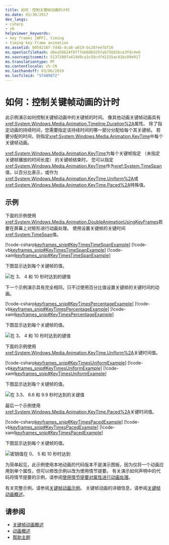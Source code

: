 ```yaml
---
title: 如何：控制关键帧动画的计时
ms.date: 03/30/2017
dev_langs:
- csharp
- vb
helpviewer_keywords:
- key frames [WPF], timing
- timing key-frame animation
ms.assetid: b059216f-7d4b-4ca8-a019-bc287ee7bf16
ms.openlocfilehash: d0ea56b24f8fffeb688d297a675681bce3fdc4e0
ms.sourcegitcommit: 5137208fa414d9ca3c58cdfd2155ac81bc89e917
ms.translationtype: MT
ms.contentlocale: zh-CN
ms.lasthandoff: 03/06/2019
ms.locfileid: "57489872"
---
```

# <a name="how-to-control-key-frame-animation-timing"></a>如何：控制关键帧动画的计时

此示例演示如何控制关键帧动画中的关键帧的时间。 像其他动画关键帧动画具有<xref:System.Windows.Media.Animation.Timeline.Duration%2A>属性。 除了指定动画的持续时间，您需要指定该持续时间的哪一部分分配给每个其关键帧。 若要分配的时间，则指定<xref:System.Windows.Media.Animation.KeyTime>中每个关键帧动画。

<xref:System.Windows.Media.Animation.KeyTime>为每个关键帧指定 （未指定关键帧播放的时间长度） 的关键帧结束时。 您可以指定<xref:System.Windows.Media.Animation.KeyTime>作为<xref:System.TimeSpan>值，以百分比表示，或作为<xref:System.Windows.Media.Animation.KeyTime.Uniform%2A>或<xref:System.Windows.Media.Animation.KeyTime.Paced%2A>特殊值。

## <a name="example"></a>示例

下面的示例使用<xref:System.Windows.Media.Animation.DoubleAnimationUsingKeyFrames>若要在屏幕上对矩形进行动画处理。 使用设置关键帧的关键时间<xref:System.TimeSpan>值。

[!code-csharp[keyframes_snip#KeyTimesTimeSpanExample](~/samples/snippets/csharp/VS_Snippets_Wpf/keyframes_snip/CSharp/KeyTimesExample.cs#keytimestimespanexample)]
[!code-vb[keyframes_snip#KeyTimesTimeSpanExample](~/samples/snippets/visualbasic/VS_Snippets_Wpf/keyframes_snip/visualbasic/keytimesexample.vb#keytimestimespanexample)]
[!code-xaml[keyframes_snip#KeyTimesTimeSpanExample](~/samples/snippets/xaml/VS_Snippets_Wpf/keyframes_snip/XAML/KeyTimesExample.xaml#keytimestimespanexample)]

下图显示达到每个关键帧的值。

![在 3、 4 和 10 秒时达到的键值](./media/graphicsmm-keyframe-keytime1-timespan.png "graphicsmm_keyframe_keytime1_timespan")

下一个示例演示具有完全相同，只不过使用百分比值设置关键帧的关键时间的动画。

[!code-csharp[keyframes_snip#KeyTimesPercentageExample](~/samples/snippets/csharp/VS_Snippets_Wpf/keyframes_snip/CSharp/KeyTimesExample.cs#keytimespercentageexample)]
[!code-vb[keyframes_snip#KeyTimesPercentageExample](~/samples/snippets/visualbasic/VS_Snippets_Wpf/keyframes_snip/visualbasic/keytimesexample.vb#keytimespercentageexample)]
[!code-xaml[keyframes_snip#KeyTimesPercentageExample](~/samples/snippets/xaml/VS_Snippets_Wpf/keyframes_snip/XAML/KeyTimesExample.xaml#keytimespercentageexample)]

下图显示达到每个关键帧的值。

![在 3、 4 和 10 秒时达到的键值](./media/graphicsmm-keyframe-keytime2-percentage.png "graphicsmm_keyframe_keytime2_percentage")

下面的示例使用<xref:System.Windows.Media.Animation.KeyTime.Uniform%2A>关键时间值。

[!code-csharp[keyframes_snip#KeyTimesUniformExample](~/samples/snippets/csharp/VS_Snippets_Wpf/keyframes_snip/CSharp/KeyTimesExample.cs#keytimesuniformexample)]
[!code-vb[keyframes_snip#KeyTimesUniformExample](~/samples/snippets/visualbasic/VS_Snippets_Wpf/keyframes_snip/visualbasic/keytimesexample.vb#keytimesuniformexample)]
[!code-xaml[keyframes_snip#KeyTimesUniformExample](~/samples/snippets/xaml/VS_Snippets_Wpf/keyframes_snip/XAML/KeyTimesExample.xaml#keytimesuniformexample)]

下图显示达到每个关键帧的值。

![在 3.3、 6.6 和 9.9 秒时达到的关键值](./media/graphicsmm-keyframe-keytime3-uniform.png "graphicsmm_keyframe_keytime3_uniform")

最后一个示例使用<xref:System.Windows.Media.Animation.KeyTime.Paced%2A>关键时间值。

[!code-csharp[keyframes_snip#KeyTimesPacedExample](~/samples/snippets/csharp/VS_Snippets_Wpf/keyframes_snip/CSharp/KeyTimesExample.cs#keytimespacedexample)]
[!code-vb[keyframes_snip#KeyTimesPacedExample](~/samples/snippets/visualbasic/VS_Snippets_Wpf/keyframes_snip/visualbasic/keytimesexample.vb#keytimespacedexample)]
[!code-xaml[keyframes_snip#KeyTimesPacedExample](~/samples/snippets/xaml/VS_Snippets_Wpf/keyframes_snip/XAML/KeyTimesExample.xaml#keytimespacedexample)]

下图显示达到每个关键帧的值。

![密钥值在 0、 5 和 10 秒时达到](./media/graphicsmm-keyframe-keytime4-paced.png "graphicsmm_keyframe_keytime4_paced")

为简单起见，此示例使用本地动画的代码版本不是演示图板，因为仅将一个动画应用到单个属性，但可以修改示例以改为使用情节提要。 有关演示如何声明中的代码将情节提要的示例，请参阅[使用情节提要对属性进行动画处理](how-to-animate-a-property-by-using-a-storyboard.md)。

有关完整示例，请参阅[关键帧动画示例](https://go.microsoft.com/fwlink/?LinkID=160012)。 关键帧动画的详细信息，请参阅[关键帧动画概述](key-frame-animations-overview.md)。

## <a name="see-also"></a>请参阅

- [关键帧动画概述](key-frame-animations-overview.md)
- [动画概述](animation-overview.md)
- [帮助主题](animation-and-timing-how-to-topics.md)
